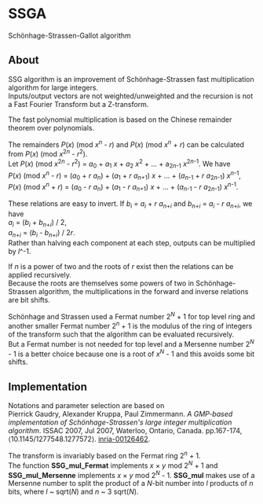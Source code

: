 # SSGA
Schönhage-Strassen-Gallot algorithm  

## About

SSG algorithm is an improvement of Schönhage-Strassen fast multiplication algorithm for large integers.  
Inputs/output vectors are not weighted/unweighted and the recursion is not a Fast Fourier Transform but a Z-transform.  

The fast polynomial multiplication is based on the Chinese remainder theorem over polynomials.  

The remainders *P*(*x*) (mod *x*<sup>*n*</sup> - *r*) and *P*(*x*) (mod *x*<sup>*n*</sup> + *r*) can be calculated from *P*(*x*) (mod *x*<sup>2*n*</sup> - *r*<sup>2</sup>).  
Let *P*(*x*) (mod *x*<sup>2*n*</sup> - *r*<sup>2</sup>) = *a*<sub>0</sub> + *a*<sub>1</sub> *x* + *a*<sub>2</sub> *x*<sup>2</sup> + ... + a<sub>2*n*-1</sub> *x*<sup>2*n*-1</sup>. We have  
*P*(*x*) (mod *x*<sup>*n*</sup> - *r*) = (*a*<sub>0</sub> + *r* *a*<sub>*n*</sub>) + (*a*<sub>1</sub> + *r* *a*<sub>*n*+1</sub>) *x* + ... + (*a*<sub>*n*-1</sub> + *r* *a*<sub>2*n*-1</sub>) *x*<sup>*n*-1</sup>,  
*P*(*x*) (mod *x*<sup>*n*</sup> + *r*) = (*a*<sub>0</sub> - *r* *a*<sub>*n*</sub>) + (*a*<sub>1</sub> - *r* *a*<sub>*n*+1</sub>) *x* + ... + (*a*<sub>*n*-1</sub> - *r* *a*<sub>2*n*-1</sub>) *x*<sup>*n*-1</sup>.  

These relations are easy to invert. If *b*<sub>*i*</sub> = *a*<sub>*i*</sub> + *r* *a*<sub>*n*+*i*</sub> and *b*<sub>*n*+*i*</sub> = *a*<sub>*i*</sub> - *r* *a*<sub>*n*+*i*</sub>, we have  
*a*<sub>*i*</sub> = (*b*<sub>*i*</sub> + *b*<sub>*n*+*i*</sub>) / 2,  
*a*<sub>*n*+*i*</sub> = (*b*<sub>*i*</sub> - *b*<sub>*n*+*i*</sub>) / 2*r*.  
Rather than halving each component at each step, outputs can be multiplied by *l*^-1.

If *n* is a power of two and the roots of *r* exist then the relations can be applied recursively.  
Because the roots are themselves some powers of two in Schönhage-Strassen algorithm, the multiplications in the forward and inverse relations are bit shifts.

Schönhage and Strassen used a Fermat number 2<sup>*N*</sup> + 1 for top level ring and another smaller Fermat number 2<sup>*n*</sup> + 1 is the modulus of the ring of integers of the transform such that the algorithm can be evaluated recursively.  
But a Fermat number is not needed for top level and a Mersenne number 2<sup>*N*</sup> - 1 is a better choice because one is a root of *x*<sup>*N*</sup> - 1 and this avoids some bit shifts.  

## Implementation

Notations and parameter selection are based on  
Pierrick Gaudry, Alexander Kruppa, Paul Zimmermann. *A GMP-based implementation of Schönhage-Strassen's large integer multiplication algorithm*. ISSAC 2007, Jul 2007, Waterloo, Ontario, Canada. pp.167-174, ⟨10.1145/1277548.1277572⟩. [inria-00126462](https://inria.hal.science/inria-00126462).  

The transform is invariably based on the Fermat ring 2<sup>*n*</sup> + 1.  
The function **SSG_mul_Fermat** implements *x* &times; *y* mod 2<sup>*N*</sup> + 1 and **SSG_mul_Mersenne** implements *x* &times; *y* mod 2<sup>*N*</sup> - 1.  **SSG_mul** makes use of a Mersenne number to split the product of a *N*-bit number into *l* products of *n* bits, where *l* ~ sqrt(*N*) and *n* ~ 3 sqrt(*N*).  
